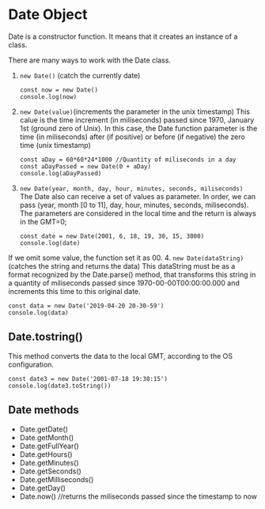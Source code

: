 # Date Object

Date is a constructor function. It means that it creates an instance of a class.

There are many ways to work with the Date class.

1. ```new Date()``` (catch the currently date)
    ```
    const now = new Date()
    console.log(now)
    ```
2. ```new Date(value)```(increments the parameter in the unix timestamp)
  This calue is the time increment (in miliseconds) passed since 1970, January 1st (ground zero of Unix).
  In this case, the Date function parameter is the time (in miliseconds) after (if positive) or before (if negative) the zero time (unix timestamp)
    ```
    const aDay = 60*60*24*1000 //Quantity of miliseconds in a day
    const aDayPassed = new Date(0 + aDay)
    console.log(aDayPassed)
    ```
3. ```new Date(year, month, day, hour, minutes, seconds, miliseconds)```
  The Date also can receive a set of values as parameter. In order, we can pass (year, month [0 to 11], day, hour, minutes, seconds, miliseconds). The parameters are considered in the local time and the return is always in the GMT=0;
    ```
    const date = new Date(2001, 6, 18, 19, 30, 15, 3000)
    console.log(date)
    ```
  If we omit some value, the function set it as 00.
4. ```new Date(dataString)``` (catches the string and returns the data)
  This dataString must be as a format recognized by the Date.parse() method, that transforms this string in a quantity of miliseconds passed since 1970-00-00T00:00:00.000 and increments this time to this original date.
  ```
  const data = new Date('2019-04-20 20-30-59')
  console.log(data)
  ```
## Date.tostring()
This method converts the data to the local GMT, according to the OS configuration.
```
const date3 = new Date('2001-07-18 19:30:15')
console.log(date3.toString())
```
## Date methods
* Date.getDate()
* Date.getMonth()
* Date.getFullYear()
* Date.getHours()
* Date.getMinutes()
* Date.getSeconds()
* Date.getMilliseconds()
* Date.getDay()
* Date.now() //returns the miliseconds passed since the timestamp to now